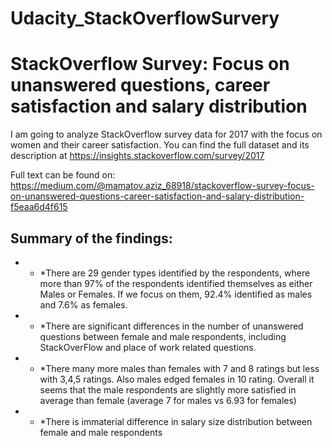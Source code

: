 # Udacity_StackOverflowSurvery
# StackOverflow Survey: Focus on unanswered questions, career satisfaction and salary distribution

I am going to analyze StackOverflow survey data for 2017 with the focus on women and their career satisfaction. You can find the full dataset and its description at https://insights.stackoverflow.com/survey/2017

Full text can be found on: https://medium.com/@mamatov.aziz_68918/stackoverflow-survey-focus-on-unanswered-questions-career-satisfaction-and-salary-distribution-f5eaa6d4f615

## Summary of the findings:

* * *There are 29 gender types identified by the respondents, where more than 97% of the respondents identified themselves as either Males or Females. If we focus on them, 92.4% identified as males and 7.6% as females.

* * *There are significant differences in the number of unanswered questions between female and male respondents, including StackOverFlow and place of work related questions.

* * *There many more males than females with 7 and 8 ratings but less with 3,4,5 ratings. Also males edged females in 10 rating. Overall it seems that the male respondents are slightly more satisfied in average than female (average 7 for males vs 6.93 for females)

* * *There is immaterial difference in salary size distribution between female and male respondents
